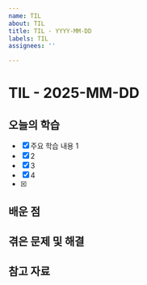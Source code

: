 ```yaml
---
name: TIL
about: TIL
title: TIL - YYYY-MM-DD
labels: TIL
assignees: ''

---
```


# TIL - 2025-MM-DD

## 오늘의 학습
- [x] 주요 학습 내용 1
- [x] 2
- [x] 3
- [x] 4
- [x] 

## 배운 점

## 겪은 문제 및 해결

## 참고 자료

